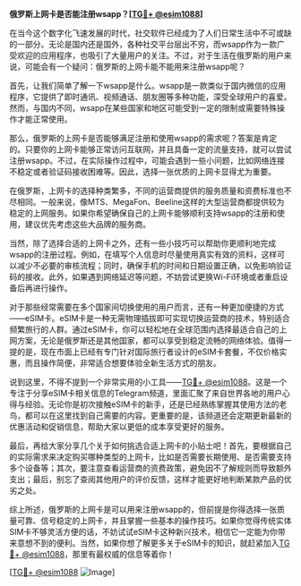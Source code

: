 **俄罗斯上网卡是否能注册wsapp？[[TG💪+ @esim1088](https://t.me/s/esim1088)]**

在当今这个数字化飞速发展的时代，社交软件已经成为了人们日常生活中不可或缺的一部分。无论是国内还是国外，各种社交平台层出不穷，而wsapp作为一款广受欢迎的应用程序，也吸引了大量用户的关注。不过，对于生活在俄罗斯的用户来说，可能会有一个疑问：俄罗斯的上网卡能不能用来注册wsapp呢？

首先，让我们简单了解一下wsapp是什么。wsapp是一款类似于国内微信的应用程序，它提供了即时通讯、视频通话、朋友圈等多种功能，深受全球用户的喜爱。然而，与国内不同，wsapp在某些国家和地区可能受到一定的限制或需要特殊操作才能正常使用。

那么，俄罗斯的上网卡是否能够满足注册和使用wsapp的需求呢？答案是肯定的。只要你的上网卡能够正常访问互联网，并且具备一定的流量支持，就可以尝试注册wsapp。不过，在实际操作过程中，可能会遇到一些小问题，比如网络连接不稳定或者验证码接收困难等。因此，选择一张优质的上网卡显得尤为重要。

在俄罗斯，上网卡的选择种类繁多，不同的运营商提供的服务质量和资费标准也不尽相同。一般来说，像MTS、MegaFon、Beeline这样的大型运营商都提供较为稳定的上网服务。如果你希望确保自己的上网卡能够顺利支持wsapp的注册和使用，建议优先考虑这些大品牌的服务商。

当然，除了选择合适的上网卡之外，还有一些小技巧可以帮助你更顺利地完成wsapp的注册过程。例如，在填写个人信息时尽量使用真实有效的资料，这样可以减少不必要的审核流程；同时，确保手机的时间和日期设置正确，以免影响验证码的接收。此外，如果遇到网络延迟等问题，不妨尝试更换Wi-Fi环境或者重启设备后再进行操作。

对于那些经常需要在多个国家间切换使用的用户而言，还有一种更加便捷的方式——eSIM卡。eSIM卡是一种无需物理插拔即可实现切换运营商的技术，特别适合频繁旅行的人群。通过eSIM卡，你可以轻松地在全球范围内选择最适合自己的上网方案，无论是俄罗斯还是其他国家，都可以享受到稳定流畅的网络体验。值得一提的是，现在市面上已经有专门针对国际旅行者设计的eSIM卡套餐，不仅价格实惠，而且操作简便，非常适合想要体验全新生活方式的朋友。

说到这里，不得不提到一个非常实用的小工具——[TG💪+ @esim1088](https://t.me/s/esim1088)。这是一个专注于分享eSIM卡相关信息的Telegram频道，里面汇聚了来自世界各地的用户心得与经验。无论你是初次接触eSIM卡的新手，还是已经熟练掌握其使用方法的老鸟，都可以在这里找到自己需要的内容。更重要的是，该频道还会定期更新最新的优惠活动和促销信息，帮助大家以更低的成本享受更好的服务。

最后，再给大家分享几个关于如何挑选合适上网卡的小贴士吧！首先，要根据自己的实际需求来决定购买哪种类型的上网卡，比如是否需要长期使用、是否需要支持多个设备等；其次，要注意查看运营商的资费政策，避免因不了解规则而导致额外支出；最后，别忘了查阅其他用户的评价反馈，这样才能更好地判断某款产品的优劣之处。

综上所述，俄罗斯的上网卡是可以用来注册wsapp的，但前提是你得选择一张质量可靠、信号稳定的上网卡，并且掌握一些基本的操作技巧。如果你觉得传统实体SIM卡不够灵活方便的话，不妨试试eSIM卡这种新兴技术，相信它一定能为你带来意想不到的便利。当然，如果你想了解更多关于eSIM卡的知识，就赶紧加入[TG💪+ @esim1088](https://t.me/s/esim1088)，那里有最权威的信息等着你！

[[TG💪+ @esim1088](https://t.me/s/esim1088) ![Image](https://i.postimg.cc/4NQfJmqS/Snipaste-2025-05-13-00-14-12.png)]